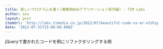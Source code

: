 ```yaml
---
title: 美しいプログラムを書く(業務用Webアプリケーション保守編) - TIM Labs
author: azu
layout: post
itemUrl: 'http://labs.timedia.co.jp/2012/07/beautiful-code-vs-mr-oldtype.html'
date: '2012-07-31T15:00:00.000Z'
---
```

jQueryで書かれたコードを例にリファクタリングする例
